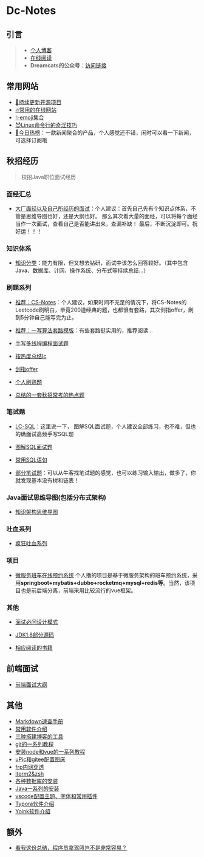 # Dc-Notes
## 引言
> - [个人博客](http://dreamcat.ink/blog)
> - [在线阅读](http://dsystem.dreamcat.ink/#/)
> - **Dreamcats的公众号**：[访问链接](https://mp.weixin.qq.com/s/NTRnfdPcr2pVnTvhFMYJCg)

## 常用网站
- [:bookmark:持续更新开源项目](/Tools/other/开源github.md)
- [:fire:常用的在线网站](/Tools/other/常用网站.md)
- [:sparkles:emoji集合](/Tools/other/github表情图标.md)
- [:smiling_imp:Linux命令行的奇淫技巧](/Tools/other/linux命令行.md)
- [📖今日热榜](https://tophub.today/)：一款新闻聚合的产品，个人感觉还不错，闲时可以看一下新闻，可选择订阅哦

## 秋招经历
> 校招Java职位面试经历

### 面经汇总
- [大厂面经以及自己所经历的面试](/Java/mianjing/README.md)：个人建议：首先自己先有个知识点体系，不管是思维导图也好，还是大纲也好。
  那么其次看大量的面经，可以将每个面经当作一次面试，查看自己是否能讲出来，查漏补缺！
  最后，不断沉淀即可。祝好运！！！

### 知识体系
- [知识分类](/Java/classify/README.md)：能力有限，但又想去钻研，面试中该怎么回答较好。（其中包含Java、数据库、计网、操作系统、分布式等持续总结...）

### 刷题系列 
- [推荐：CS-Notes](https://cyc2018.github.io/CS-Notes/#/?id=✏️-算法)：个人建议，如果时间不充足的情况下，将CS-Notes的Leetcode刷明白，毕竟200道经典的题，也都很有套路，其次剑指offer，刷到5分钟自己能写完为止。

- [推荐：一写算法套路模版](https://github.com/labuladong/fucking-algorithm)：有些套路挺实用的，推荐阅读...

- [手写多线程编程面试题](/Java/alg/多线程编程题.md)
- [按热度总结lc](/Java/alg/按热度总结lc.md)
- [剑指offer](/Java/alg/剑指offer.md)
- [个人刷熟题](/Java/alg/个人刷熟题.md)
- [总结的一套秋招常考的热点题](Java/alg/README.md)


### 笔试题

- [LC-SQL](/Java/bishi/sql.md)：这里说一下， 图解SQL面试题，个人建议全部练习，也不难，但也的确面试高频手写SQL题
- [图解SQL面试题](https://zhuanlan.zhihu.com/p/38354000)
- [常用SQL语句](Java/other/常用sql.md)

- [部分笔试题](/Java/bishi/README.md)：可以从牛客找笔试题的感觉，也可以练习输入输出，做多了，你就发现基本没有树和链表！

### Java面试思维导图(包括分布式架构)
- [知识架构思维导图](Java/mind/README.md)

### 吐血系列
- [疯狂吐血系列](Java/crazy/README.md)

### 项目
- [微服务班车在线预约系统](/Java/bus/README.md) 个人撸的项目是基于微服务架构的班车预约系统，采用**springboot+mybatis+dubbo+rocketmq+mysql+redis等**。当然，该项目也是前后端分离，前端采用比较流行的vue框架。

### 其他
- [面试必问设计模式](/Java/mode/README.md)

- [JDK1.8部分源码](Java/jdk/README.md)

- [相应阅读的书籍](Java/other/books.md)

## 前端面试

- [前端面试大纲](Front/前端面试.md)

## 其他

- [Markdown速查手册](Tools/md/README.md)
- [常用软件介绍](Tools/software/README.md)
- [三种搭建博客的工具](Tools/blog/README.md)
- [git的一系列教程](Tools/git/README.md)
- [安装node和vue的一系列教程](Tools/vue/README.md)
- [uPic和gitee配置图床](Tools/other/uPic和gitee配置图床.md)
- [frp内网穿透](Tools/other/frp内网穿透.md)
- [iterm2&zsh](Tools/other/iterm2&zsh.md)
- [各种数据库的安装](Tools/db/README.md)
- [Java一系列的安装](Tools/java/README.md)
- [vscode配置主题、字体和常用插件](Tools/other/vscode配置主题、字体和常用插件.md)
- [Typora软件介绍](Tools/software/typora软件介绍.md)
- [Yoink软件介绍](Tools/software/yoink软件介绍.md)


## 额外

- [看我这份总结，程序员拿驾照岂不是非常容易？](Other/bus/README.md)